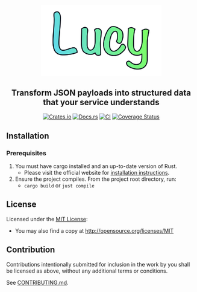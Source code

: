 <div align="center">
    <img src="assets/logo.svg" width="320" alt="Lucy logo" />
    <h2 align="center">  
        Transform JSON payloads into structured data that your service understands
    </h2>

[![Crates.io](https://img.shields.io/crates/v/lucy.svg)](https://crates.io/crates/lucy)
[![Docs.rs](https://docs.rs/lucy/badge.svg)](https://docs.rs/lucy)
[![CI](https://github.com/dark-fusion/lucy/workflows/CI/badge.svg)](https://github.com/dark-fusion/lucy/actions)
[![Coverage Status](https://coveralls.io/repos/github/dark-fusion/lucy/badge.svg?branch=main)](https://coveralls.io/github/dark-fusion/lucy?branch=main)

</div>

## Installation

### Prerequisites

1. You must have cargo installed and an up-to-date version of Rust.
    - Please visit the official website
      for [installation instructions](https://www.rust-lang.org/tools/install).
2. Ensure the project compiles. From the project root directory, run:
    - `cargo build` or `just compile`

## License

Licensed under the [MIT License](LICENSE):

- You may also find a copy at http://opensource.org/licenses/MIT

## Contribution

Contributions intentionally submitted for inclusion in the work by you shall be licensed as above,
without any additional terms or conditions.

See [CONTRIBUTING.md](CONTRIBUTING.md).
